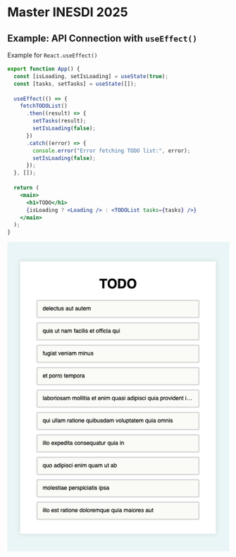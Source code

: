 # Master INESDI 2025 

## Example: API Connection with `useEffect()`

Example for `React.useEffect()`

```jsx
export function App() {
  const [isLoading, setIsLoading] = useState(true);
  const [tasks, setTasks] = useState([]);

  useEffect(() => {
    fetchTODOList()
      .then((result) => {
        setTasks(result);
        setIsLoading(false);
      })
      .catch((error) => {
        console.error("Error fetching TODO list:", error);
        setIsLoading(false);
      });
  }, []);

  return (
    <main>
      <h1>TODO</h1>
      {isLoading ? <Loading /> : <TODOList tasks={tasks} />}
    </main>
  );
}
```

![screenshot](screenshot.png)
